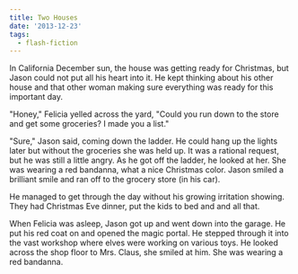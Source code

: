 ```yaml
---
title: Two Houses
date: '2013-12-23'
tags:
  - flash-fiction
---
```


In California December sun, the house was getting ready for Christmas, but Jason
could not put all his heart into it. He kept thinking about his other house and
that other woman making sure everything was ready for this important day.

<!-- truncate -->

"Honey," Felicia yelled across the yard, "Could you run down to the store and
get some groceries? I made you a list."

"Sure," Jason said, coming down the ladder. He could hang up the lights later
but without the groceries she was held up. It was a rational request, but he was
still a little angry. As he got off the ladder, he looked at her. She was
wearing a red bandanna, what a nice Christmas color. Jason smiled a brilliant
smile and ran off to the grocery store (in his car).

He managed to get through the day without his growing irritation showing. They
had Christmas Eve dinner, put the kids to bed and and all that.

When Felicia was asleep, Jason got up and went down into the garage. He put his
red coat on and opened the magic portal. He stepped through it into the vast
workshop where elves were working on various toys. He looked across the shop
floor to Mrs. Claus, she smiled at him. She was wearing a red bandanna.
